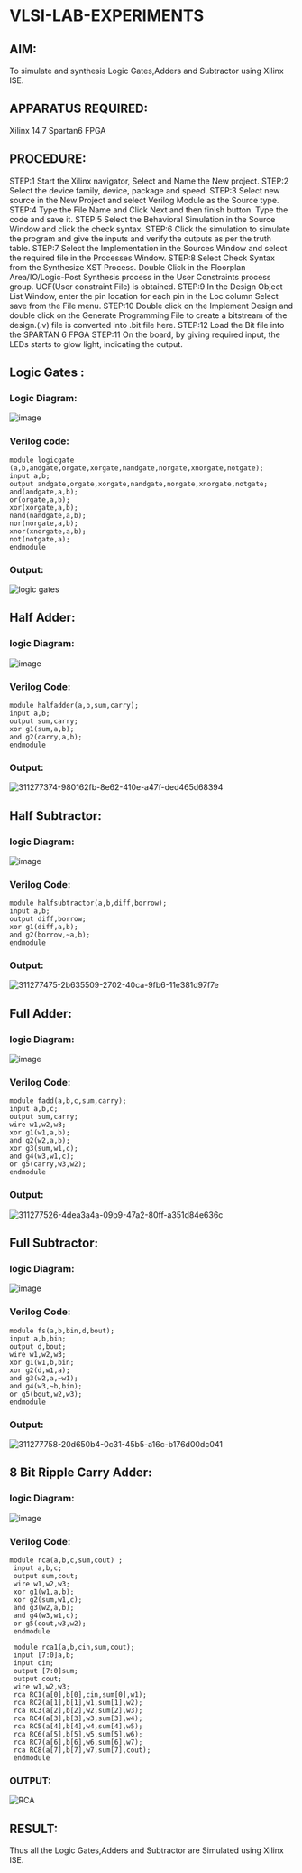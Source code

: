 # VLSI-LAB-EXPERIMENTS
## AIM:
To simulate and synthesis Logic Gates,Adders and Subtractor using Xilinx ISE.

## APPARATUS REQUIRED:
Xilinx 14.7 Spartan6 FPGA

## PROCEDURE:
STEP:1 Start the Xilinx navigator, Select and Name the New project. STEP:2 Select the device family, device, package and speed. STEP:3 Select new source in the New Project and select Verilog Module as the Source type. STEP:4 Type the File Name and Click Next and then finish button. Type the code and save it. STEP:5 Select the Behavioral Simulation in the Source Window and click the check syntax. STEP:6 Click the simulation to simulate the program and give the inputs and verify the outputs as per the truth table. STEP:7 Select the Implementation in the Sources Window and select the required file in the Processes Window. STEP:8 Select Check Syntax from the Synthesize XST Process. Double Click in the Floorplan Area/IO/Logic-Post Synthesis process in the User Constraints process group. UCF(User constraint File) is obtained. STEP:9 In the Design Object List Window, enter the pin location for each pin in the Loc column Select save from the File menu. STEP:10 Double click on the Implement Design and double click on the Generate Programming File to create a bitstream of the design.(.v) file is converted into .bit file here. STEP:12 Load the Bit file into the SPARTAN 6 FPGA STEP:11 On the board, by giving required input, the LEDs starts to glow light, indicating the output.

## Logic Gates :
### Logic Diagram:
![image](https://github.com/navaneethans/VLSI-LAB-EXPERIMENTS/assets/6987778/ee17970c-3ac9-4603-881b-88e2825f41a4)
### Verilog code:
```
module logicgate (a,b,andgate,orgate,xorgate,nandgate,norgate,xnorgate,notgate);
input a,b;  
output andgate,orgate,xorgate,nandgate,norgate,xnorgate,notgate;
and(andgate,a,b);
or(orgate,a,b);
xor(xorgate,a,b);
nand(nandgate,a,b); 
nor(norgate,a,b);
xnor(xnorgate,a,b);
not(notgate,a);
endmodule
```
### Output:
![logic gates](https://github.com/vignesh7605/VLSI-LAB-EXP-1/assets/160568690/5516f676-6f51-4b67-8d46-77570c1b3d2a)

## Half Adder:
### logic Diagram:
![image](https://github.com/navaneethans/VLSI-LAB-EXPERIMENTS/assets/6987778/0e1ecb96-0c25-4556-832b-aeeedfdfe7b9)

### Verilog Code:
```
module halfadder(a,b,sum,carry);
input a,b;
output sum,carry;
xor g1(sum,a,b);
and g2(carry,a,b);
endmodule
```
### Output:
![311277374-980162fb-8e62-410e-a47f-ded465d68394](https://github.com/vignesh7605/VLSI-LAB-EXP-1/assets/160568690/cb67697a-0561-4c36-a7d4-99c0b889e710)

## Half Subtractor:
### logic Diagram:
![image](https://github.com/navaneethans/VLSI-LAB-EXPERIMENTS/assets/6987778/731470b7-eb4e-49f8-8bb7-2994052a7184)

### Verilog Code:
```
module halfsubtractor(a,b,diff,borrow);
input a,b;
output diff,borrow;
xor g1(diff,a,b);
and g2(borrow,~a,b);
endmodule
```
### Output:
![311277475-2b635509-2702-40ca-9fb6-11e381d97f7e](https://github.com/vignesh7605/VLSI-LAB-EXP-1/assets/160568690/c8054638-67f1-4f2f-9109-eaa10bdbb750)

## Full Adder:
### logic Diagram:
![image](https://github.com/navaneethans/VLSI-LAB-EXPERIMENTS/assets/6987778/9bb3964c-438f-469d-a3de-c1cca6f323fb)

### Verilog Code:
```
module fadd(a,b,c,sum,carry);
input a,b,c;
output sum,carry;
wire w1,w2,w3;
xor g1(w1,a,b);
and g2(w2,a,b);
xor g3(sum,w1,c);
and g4(w3,w1,c);
or g5(carry,w3,w2);
endmodule
```
### Output:
![311277526-4dea3a4a-09b9-47a2-80ff-a351d84e636c](https://github.com/vignesh7605/VLSI-LAB-EXP-1/assets/160568690/73ecbae5-418a-474b-8c86-fe92088a9be0)

## Full Subtractor:
### logic Diagram:
![image](https://github.com/navaneethans/VLSI-LAB-EXPERIMENTS/assets/6987778/d66f874b-c1f2-44b3-a035-7149b56430c1)

### Verilog Code:
```
module fs(a,b,bin,d,bout);
input a,b,bin; 
output d,bout;
wire w1,w2,w3;
xor g1(w1,b,bin; 
xor g2(d,w1,a);
and g3(w2,a,~w1);
and g4(w3,~b,bin);
or g5(bout,w2,w3);
endmodule
```
### Output:
![311277758-20d650b4-0c31-45b5-a16c-b176d00dc041](https://github.com/vignesh7605/VLSI-LAB-EXP-1/assets/160568690/29805ff8-d275-4daa-85a7-185769df03ae)

## 8 Bit Ripple Carry Adder:
### logic Diagram:
![image](https://github.com/navaneethans/VLSI-LAB-EXPERIMENTS/assets/6987778/7385a408-40a5-4203-8050-b72818622d79)

### Verilog Code:
```
module rca(a,b,c,sum,cout) ;
 input a,b,c;
 output sum,cout;
 wire w1,w2,w3;
 xor g1(w1,a,b);
 xor g2(sum,w1,c);
 and g3(w2,a,b);
 and g4(w3,w1,c);
 or g5(cout,w3,w2);
 endmodule
 
 module rca1(a,b,cin,sum,cout);
 input [7:0]a,b;
 input cin;
 output [7:0]sum;
 output cout;
 wire w1,w2,w3;
 rca RC1(a[0],b[0],cin,sum[0],w1);
 rca RC2(a[1],b[1],w1,sum[1],w2);
 rca RC3(a[2],b[2],w2,sum[2],w3);
 rca RC4(a[3],b[3],w3,sum[3],w4);
 rca RC5(a[4],b[4],w4,sum[4],w5);
 rca RC6(a[5],b[5],w5,sum[5],w6);
 rca RC7(a[6],b[6],w6,sum[6],w7);
 rca RC8(a[7],b[7],w7,sum[7],cout);
 endmodule
```
### OUTPUT:
![RCA](https://github.com/vignesh7605/VLSI-LAB-EXP-1/assets/160568690/a199172f-9f8b-4fda-af52-53372798ebd3)

## RESULT:
Thus all the Logic Gates,Adders and Subtractor are Simulated using Xilinx ISE.
